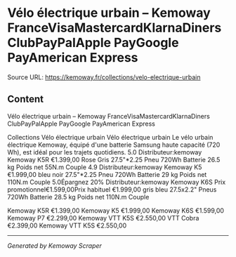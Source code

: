 # Vélo électrique urbain – Kemoway FranceVisaMastercardKlarnaDiners ClubPayPalApple PayGoogle PayAmerican Express

Source URL: https://kemoway.fr/collections/velo-electrique-urbain

## Content

Vélo électrique urbain – Kemoway FranceVisaMastercardKlarnaDiners ClubPayPalApple PayGoogle PayAmerican Express

Collections Vélo électrique urbain Vélo électrique urbain Le vélo urbain électrique Kemoway, équipé d'une batterie Samsung haute capacité (720 Wh), est idéal pour les trajets quotidiens. 5.0 Distributeur:kemoway Kemoway K5R €1.399,00 Rose Gris 27.5"*2.25 Pneu 720Wh Batterie 26.5 kg Poids net 55N.m Couple 4.9 Distributeur:kemoway Kemoway K5 €1.999,00 bleu noir 27.5"*2.25 Pneu 720Wh Batterie 29 kg Poids net 110N.m Couple 5.0Épargnez 20% Distributeur:kemoway Kemoway K6S Prix promotionnel€1.599,00Prix habituel €1.999,00 gris bleu 27.5x2.2" Pneus 720Wh Batterie 28.5 kg Poids net 110N.m Couple

Kemoway K5R €1.399,00 Kemoway K5 €1.999,00 Kemoway K6S €1.599,00 Kemoway P7 €2.299,00 Kemoway VTT K5S €2.550,00 VTT Cobra €2.399,00 Kemoway VTT K5S €2.550,00

---
*Generated by Kemoway Scraper*
